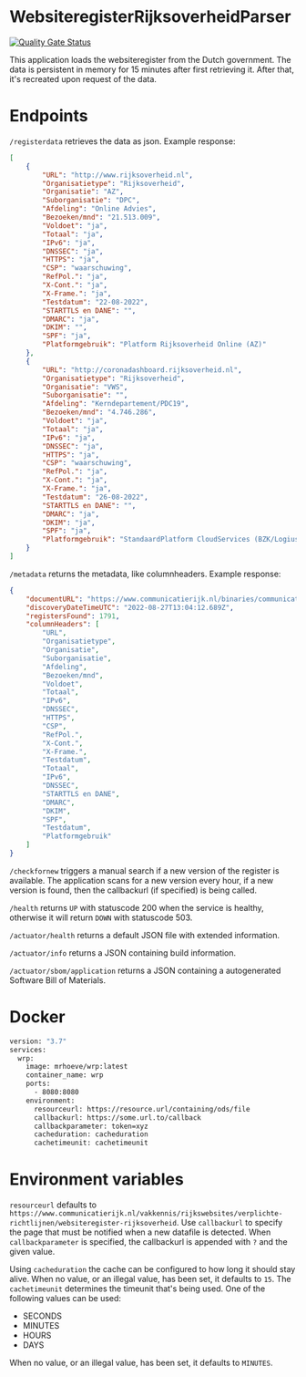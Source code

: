 # WebsiteregisterRijksoverheidParser
[![Quality Gate Status](https://sonarcloud.io/api/project_badges/measure?project=mrhoeve_wrp&metric=alert_status)](https://sonarcloud.io/summary/new_code?id=mrhoeve_wrp)

This application loads the websiteregister from the Dutch government. The data is persistent in memory for 15 minutes after first retrieving it. After that, it's recreated upon request of the data.

# Endpoints
`/registerdata` retrieves the data as json. Example response:
```json
[
    {
        "URL": "http://www.rijksoverheid.nl",
        "Organisatietype": "Rijksoverheid",
        "Organisatie": "AZ",
        "Suborganisatie": "DPC",
        "Afdeling": "Online Advies",
        "Bezoeken/mnd": "21.513.009",
        "Voldoet": "ja",
        "Totaal": "ja",
        "IPv6": "ja",
        "DNSSEC": "ja",
        "HTTPS": "ja",
        "CSP": "waarschuwing",
        "RefPol.": "ja",
        "X-Cont.": "ja",
        "X-Frame.": "ja",
        "Testdatum": "22-08-2022",
        "STARTTLS en DANE": "",
        "DMARC": "ja",
        "DKIM": "",
        "SPF": "ja",
        "Platformgebruik": "Platform Rijksoverheid Online (AZ)"
    },
    {
        "URL": "http://coronadashboard.rijksoverheid.nl",
        "Organisatietype": "Rijksoverheid",
        "Organisatie": "VWS",
        "Suborganisatie": "",
        "Afdeling": "Kerndepartement/PDC19",
        "Bezoeken/mnd": "4.746.286",
        "Voldoet": "ja",
        "Totaal": "ja",
        "IPv6": "ja",
        "DNSSEC": "ja",
        "HTTPS": "ja",
        "CSP": "waarschuwing",
        "RefPol.": "ja",
        "X-Cont.": "ja",
        "X-Frame.": "ja",
        "Testdatum": "26-08-2022",
        "STARTTLS en DANE": "",
        "DMARC": "ja",
        "DKIM": "ja",
        "SPF": "ja",
        "Platformgebruik": "StandaardPlatform CloudServices (BZK/Logius)"
    }
]
```
`/metadata` returns the metadata, like columnheaders. Example response:
```json
{
    "documentURL": "https://www.communicatierijk.nl/binaries/communicatierijk/documenten/publicaties/2016/05/26/websiteregister/websiteregister-rijksoverheid-2022-08-26.ods",
    "discoveryDateTimeUTC": "2022-08-27T13:04:12.689Z",
    "registersFound": 1791,
    "columnHeaders": [
        "URL",
        "Organisatietype",
        "Organisatie",
        "Suborganisatie",
        "Afdeling",
        "Bezoeken/mnd",
        "Voldoet",
        "Totaal",
        "IPv6",
        "DNSSEC",
        "HTTPS",
        "CSP",
        "RefPol.",
        "X-Cont.",
        "X-Frame.",
        "Testdatum",
        "Totaal",
        "IPv6",
        "DNSSEC",
        "STARTTLS en DANE",
        "DMARC",
        "DKIM",
        "SPF",
        "Testdatum",
        "Platformgebruik"
    ]
}
```
`/checkfornew` triggers a manual search if a new version of the register is available. The application scans for a new version every hour, if a new version is found, then the callbackurl (if specified) is being called.

`/health` returns `UP` with statuscode 200 when the service is healthy, otherwise it will return `DOWN` with statuscode 503.

`/actuator/health` returns a default JSON file with extended information.

`/actuator/info` returns a JSON containing build information.

`/actuator/sbom/application` returns a JSON containing a autogenerated Software Bill of Materials.

# Docker
```dockerfile
version: "3.7"
services:
  wrp:
    image: mrhoeve/wrp:latest
    container_name: wrp
    ports:
      - 8080:8080
    environment:
      resourceurl: https://resource.url/containing/ods/file
      callbackurl: https://some.url.to/callback
      callbackparameter: token=xyz
      cacheduration: cacheduration
      cachetimeunit: cachetimeunit
```
# Environment variables
`resourceurl` defaults to `https://www.communicatierijk.nl/vakkennis/rijkswebsites/verplichte-richtlijnen/websiteregister-rijksoverheid`. Use `callbackurl` to specify the page that must be notified when a new datafile is detected. When `callbackparameter` is specified, the callbackurl is appended with `?` and the given value.

Using `cacheduration` the cache can be configured to how long it should stay alive. When no value, or an illegal value, has been set, it defaults to `15`. The `cachetimeunit` determines the timeunit that's being used. One of the following values can be used:
* SECONDS
* MINUTES
* HOURS
* DAYS

When no value, or an illegal value, has been set, it defaults to `MINUTES`.
